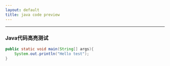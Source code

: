 ```yaml
---
layout: default
title: java code preview
---
```


---

### Java代码高亮测试

```java
public static void main(String[] args){
    System.out.println("Hello test");
}
```




